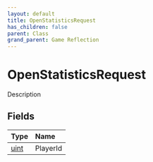 ```yaml
---
layout: default
title: OpenStatisticsRequest
has_children: false
parent: Class
grand_parent: Game Reflection
---
```

# OpenStatisticsRequest
Description 

## Fields

| Type | Name |
|:-------------|:--------------|
| [uint](/docs/game-reflection/components/uint) | PlayerId |

